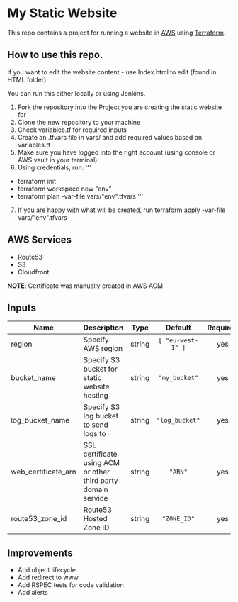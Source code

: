 # My Static Website

This repo contains a project for running a website in [AWS](https://aws.amazon.com/) using [Terraform](https://www.terraform.io/).

## How to use this repo.
If you want to edit the website content - use Index.html to edit (found in HTML folder)

You can run this either locally or using Jenkins.

1. Fork the repository into the Project you are creating the static website for
2. Clone the new repository to your machine
3. Check variables.tf for required inputs
4. Create an .tfvars file in vars/ and add required values based on variables.tf
5. Make sure you have logged into the right account (using console or AWS vault in your terminal)
6. Using credentials, run:
 '''
 - terraform init
 - terraform workspace new "env"
 - terraform plan -var-file vars/"env".tfvars
 '''
7. If you are happy with what will be created, run terraform apply -var-file vars/"env".tfvars

## AWS Services
- Route53
- S3
- Cloudfront

**NOTE**: Certificate was manually created in AWS ACM

## Inputs

| Name | Description | Type | Default | Required |
|------|-------------|:----:|:-----:|:-----:|
| region | Specify AWS region | string | `[ "eu-west-1" ]` | yes |
| bucket_name | Specify S3 bucket for static website hosting | string | `"my_bucket"` | yes |
| log_bucket_name | Specify S3 log bucket to send logs to | string | `"log_bucket"` | yes |
| web_certificate_arn | SSL certificate using ACM or other third party domain service | string | `"ARN"` | yes |
| route53_zone_id | Route53 Hosted Zone ID | string | `"ZONE_ID"` | yes |

## Improvements
- Add object lifecycle
- Add redirect to www
- Add RSPEC tests for code validation
- Add alerts
